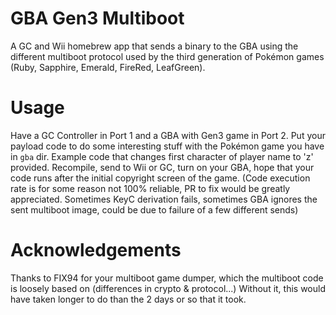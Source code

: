 # GBA Gen3 Multiboot
A GC and Wii homebrew app that sends a binary to the GBA using the different multiboot protocol used by the third generation of Pokémon games (Ruby, Sapphire, Emerald, FireRed, LeafGreen).

# Usage
Have a GC Controller in Port 1 and a GBA with Gen3 game in Port 2.
Put your payload code to do some interesting stuff with the Pokémon game you have in `gba` dir. Example code that changes first character of player name to 'z' provided.
Recompile, send to Wii or GC, turn on your GBA, hope that your code runs after the initial copyright screen of the game.
(Code execution rate is for some reason not 100% reliable, PR to fix would be greatly appreciated. Sometimes KeyC derivation fails, sometimes GBA ignores the sent multiboot image, could be due to failure of a few different sends)

# Acknowledgements
Thanks to FIX94 for your multiboot game dumper, which the multiboot code is loosely based on (differences in crypto & protocol...)
Without it, this would have taken longer to do than the 2 days or so that it took.
